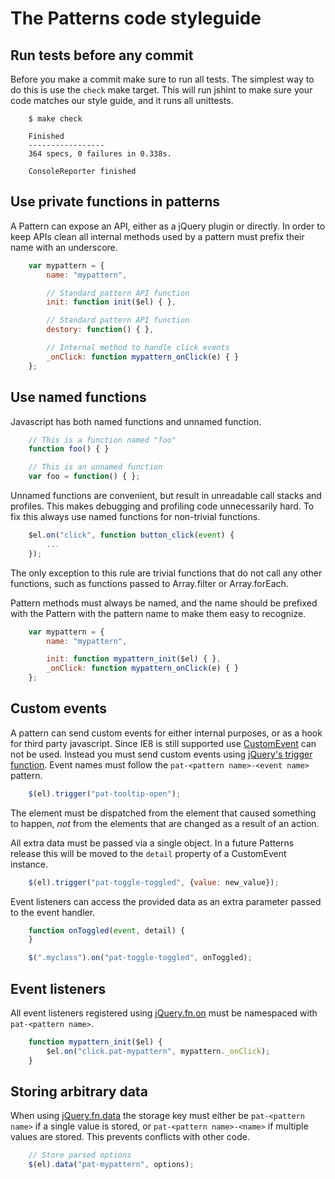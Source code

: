 # The Patterns code styleguide

## Run tests before any commit

Before you make a commit make sure to run all tests. The simplest way to do
this is use the `check` make target. This will run jshint to make sure your
code matches our style guide, and it runs all unittests.

```
    $ make check

    Finished
    -----------------
    364 specs, 0 failures in 0.338s.

    ConsoleReporter finished
```

## Use private functions in patterns

A Pattern can expose an API, either as a jQuery plugin or directly. In order
to keep APIs clean all internal methods used by a pattern must prefix their
name with an underscore.

```javascript
    var mypattern = {
        name: "mypattern",

        // Standard pattern API function
        init: function init($el) { },

        // Standard pattern API function
        destory: function() { },

        // Internal method to handle click events
        _onClick: function mypattern_onClick(e) { }
    };
```

## Use named functions

Javascript has both named functions and unnamed function.

```javascript
    // This is a function named "foo"
    function foo() { }

    // This is an unnamed function
    var foo = function() { };
```

Unnamed functions are convenient, but result in unreadable call stacks and
profiles. This makes debugging and profiling code unnecessarily hard. To fix
this always use named functions for non-trivial functions.

```javascript
    $el.on("click", function button_click(event) {
        ...
    });
```

The only exception to this rule are trivial functions that do not call any
other functions, such as functions passed to Array.filter or Array.forEach.

Pattern methods must always be named, and the name should be prefixed with the
Pattern with the pattern name to make them easy to recognize.

```javascript
    var mypattern = {
        name: "mypattern",

        init: function mypattern_init($el) { },
        _onClick: function mypattern_onClick(e) { }
    };
```

## Custom events

A pattern can send custom events for either internal purposes, or as a hook for
third party javascript. Since IE8 is still supported use
[CustomEvent](http://dochub.io/#dom/customevent) can not be used. Instead you must
send custom events using [jQuery's trigger
function](http://api.jquery.com/trigger/). Event names must follow the
`pat-<pattern name>-<event name>` pattern.

```javascript
    $(el).trigger("pat-tooltip-open");
```

The element must be dispatched from the element that caused something to
happen, *not* from the elements that are changed as a result of an action.

All extra data must be passed via a single object. In a future Patterns release
this will be moved to the `detail` property of a CustomEvent instance.

```javascript
    $(el).trigger("pat-toggle-toggled", {value: new_value});
```

Event listeners can access the provided data as an extra parameter passed to
the event handler.

```javascript
    function onToggled(event, detail) {
    }

    $(".myclass").on("pat-toggle-toggled", onToggled);
```

## Event listeners

All event listeners registered using [jQuery.fn.on](http://api.jquery.com/on/)
must be namespaced with `pat-<pattern name>`.

```javascript
    function mypattern_init($el) {
        $el.on("click.pat-mypattern", mypattern._onClick);
    }
```

## Storing arbitrary data

When using [jQuery.fn.data](http://api.jquery.com/data/) the storage key
must either be `pat-<pattern name>` if a single value is stored, or
`pat-<pattern name>-<name>` if multiple values are stored. This prevents
conflicts with other code.

```javascript
    // Store parsed options
    $(el).data("pat-mypattern", options);
```
